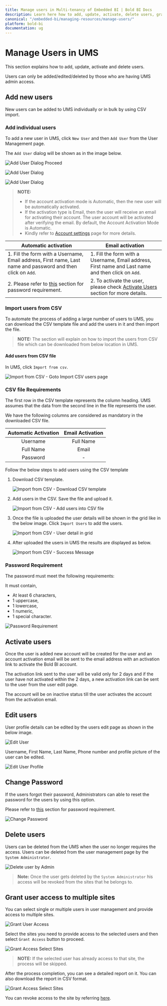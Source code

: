```yaml
---
title: Manage users in Multi-tenancy of Embedded BI | Bold BI Docs
description: Learn here how to add, update, activate, delete users, grant access to the site and more in User Management Server of Embedded Bold BI.
canonical: "/embedded-bi/managing-resources/manage-users/"
platform: bold-bi
documentation: ug
---
```


# Manage Users in UMS

This section explains how to add, update, activate and delete users.

Users can only be added/edited/deleted by those who are having UMS admin access.

## Add new users

New users can be added to UMS individually or in bulk by using CSV import.

### Add individual users

To add a new user in UMS, click `New User` and then `Add User` from the User Management page. 

The `Add User` dialog will be shown as in the image below.

![Add User Dialog Proceed](/bold-bi-docs/static/assets/embedded/multi-tenancy/images/add-user-dialog-proceed.png#max-width=95%)

![Add User Dialog](/bold-bi-docs/static/assets/embedded/multi-tenancy/images/add-user-dialog-save.png#max-width=95%)

![Add User Dialog](/bold-bi-docs/static/assets/embedded/multi-tenancy/images/add-user-success-prompt.png#max-width=95%)

> **NOTE:**  
> * If the account activation mode is Automatic, then the new user will be automatically activated. 
> * If the activation type is Email, then the user will receive an email for activating their account. The user account will be activated after verifying the email. By default, the Account Activation Mode is Automatic.
> * Kindly refer to [Account settings](/embedded-bi/site-administration/account-settings/) page for more details.

**Automatic activation**|**Email activation**
-----|-----
1. Fill the form with a Username, Email address, First name, Last name and password and then click on `Add`.|1. Fill the form with a Username, Email address, First name and Last name and then click on `Add`.
2. Please refer to [this](#password-requirement) section for password requirement.|2. To activate the user, please check [Activate Users](#activate-users) section for more details.

### Import users from CSV

To automate the process of adding a large number of users to UMS, you can download the CSV template file and add the users in it and then import the file.

> **NOTE:**  The section will explain on how to import the users from CSV file which can be downloaded from below location in UMS.

#### Add users from CSV file

In UMS, click `Import from csv`.

![Import from CSV - Goto Import CSV users page](/bold-bi-docs/static/assets/embedded/multi-tenancy/images/goto-import-csv-users.png#max-width=95%)

### CSV file Requirements

The first row in the CSV template represents the column heading. UMS assumes that the data from the second line in the file represents the user.

We have the following columns are considered as mandatory in the downloaded CSV file.

**Automatic Activation**|**Email Activation**
:-----:|:-----:
Username|Full Name
Full Name|Email
Password|-

Follow the below steps to add users using the CSV template

1. Download CSV template.

	![Import from CSV - Download CSV template](/bold-bi-docs/static/assets/embedded/multi-tenancy/images/download-csv-template.png#max-width=95%)

2. Add users in the CSV. Save the file and upload it.

	![Import from CSV - Add users into CSV file](/bold-bi-docs/static/assets/embedded/multi-tenancy/images/csv-import-add-users.png#max-width=95%)

3. Once the file is uploaded the user details will be shown in the grid like in the below image. Click `Import Users` to add the users.

	![Import from CSV - User detail in grid](/bold-bi-docs/static/assets/embedded/multi-tenancy/images/csv-import-proceed.png#max-width=95%)

4. After uploaded the users in UMS the results are displayed as below.

    ![Import from CSV - Success Message](/bold-bi-docs/static/assets/embedded/multi-tenancy/images/csv-import-success-prompt.png#max-width=95%)
	
### Password Requirement
The password must meet the following requirements:

It must contain,

* At least 6 characters,
* 1 uppercase,
* 1 lowercase,
* 1 numeric,
* 1 special character.

![Password Requirement](/bold-bi-docs/static/assets/embedded/multi-tenancy/images/user-add-dialog-password-validation.png#max-width=40%)

## Activate users
Once the user is added new account will be created for the user and an account activation email will be sent to the email address with an activation link to activate the Bold BI account.

The activation link sent to the user will be valid only for 2 days and if the user have not activated within the 2 days, a new activation link can be sent to the user from the user edit page.

The account will be on inactive status till the user activates the account from the activation email.

## Edit users
User profile details can be edited by the users edit page as shown in the below image.

![Edit User](/bold-bi-docs/static/assets/embedded/multi-tenancy/images/edit-user-proceed.png#max-width=95%)

Username, First Name, Last Name, Phone number and profile picture of the user can be edited.

![Edit User Profile](/bold-bi-docs/static/assets/embedded/multi-tenancy/images/edit-user.png#max-width=95%)

## Change Password 
If the users forgot their password, Administrators can able to reset the password for the users by using this option.

Please refer to [this](#password-requirement) section for password requirement.

![Change Password](/bold-bi-docs/static/assets/embedded/multi-tenancy/images/change-password.png#max-width=95%)

## Delete users
Users can be deleted from the UMS when the user no longer requires the access. Users can be deleted from the user management page by the `System Administrator`.

![Delete user by Admin](/bold-bi-docs/static/assets/embedded/multi-tenancy/images/delete-user.png#max-width=95%)

> **Note:**  Once the user gets deleted by the `System Administrator` his access will be revoked from the sites that he belongs to.

## Grant user access to multiple sites

You can select single or multiple users in user management and provide access to multiple sites.

![Grant User Access](/bold-bi-docs/static/assets/embedded/multi-tenancy/images/grant-user-access-proceed.png#max-width=95%)

Select the sites you need to provide access to the selected users and then select `Grant Access` button to proceed.

![Grant Access Select Sites](/bold-bi-docs/static/assets/embedded/multi-tenancy/images/grant-access-select-site.png#max-width=95%)

> **NOTE:**  If the selected user has already access to that site, the process will be skipped.

After the process completion, you can see a detailed report on it. You can also download the report in CSV format.

![Grant Access Select Sites](/bold-bi-docs/static/assets/embedded/multi-tenancy/images/grant-access-report.png#max-width=95%)

You can revoke access to the site by referring [here](/embedded-bi/multi-tenancy/manage-sites/#revoke-access).
